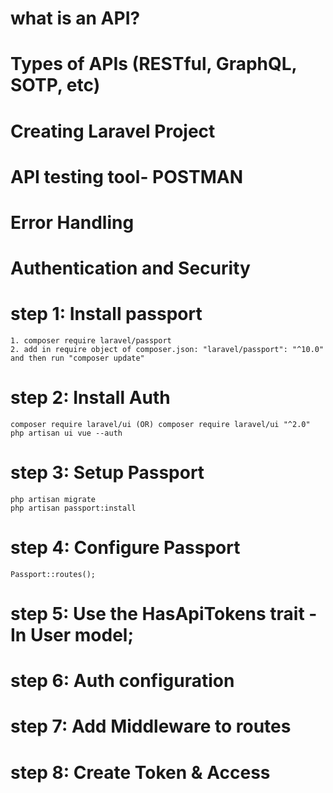 # what is an API?
# Types of APIs (RESTful, GraphQL, SOTP, etc)
# Creating Laravel Project
# API testing tool- POSTMAN
# Error Handling



# Authentication and Security
# step 1: Install passport
    1. composer require laravel/passport
    2. add in require object of composer.json: "laravel/passport": "^10.0" and then run "composer update"

# step 2: Install Auth
    composer require laravel/ui (OR) composer require laravel/ui "^2.0"
    php artisan ui vue --auth

# step 3: Setup Passport
    php artisan migrate
    php artisan passport:install

# step 4: Configure Passport
    Passport::routes();

# step 5: Use the HasApiTokens trait - In User model;

# step 6: Auth configuration

# step 7: Add Middleware to routes

# step 8: Create Token & Access

 
